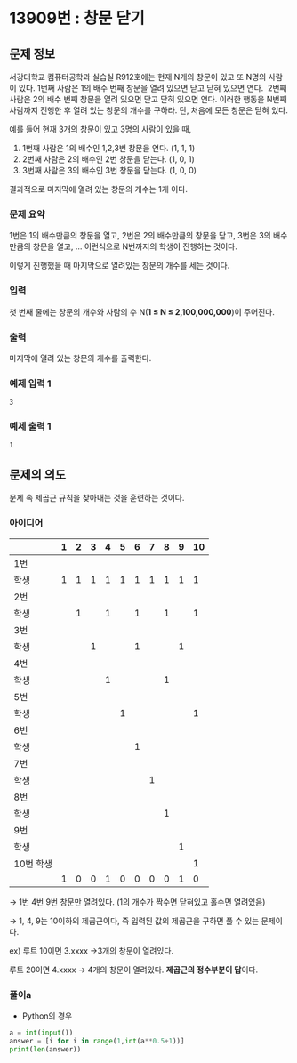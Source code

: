 # 13909번 : 창문 닫기

## 문제 정보

서강대학교 컴퓨터공학과 실습실 R912호에는 현재 N개의 창문이 있고 또 N명의 사람이 있다. 1번째 사람은 1의 배수 번째 창문을 열려 있으면 닫고 닫혀 있으면 연다.  2번째 사람은 2의 배수 번째 창문을 열려 있으면 닫고 닫혀 있으면 연다. 이러한 행동을 N번째 사람까지 진행한 후 열려 있는 창문의 개수를 구하라. 단, 처음에 모든 창문은 닫혀 있다.

예를 들어 현재 3개의 창문이 있고 3명의 사람이 있을 때,

1. 1번째 사람은 1의 배수인 1,2,3번 창문을 연다. (1, 1, 1)
2. 2번째 사람은 2의 배수인 2번 창문을 닫는다. (1, 0, 1)
3. 3번째 사람은 3의 배수인 3번 창문을 닫는다. (1, 0, 0)

결과적으로 마지막에 열려 있는 창문의 개수는 1개 이다.

### 문제 요약

1번은 1의 배수만큼의 창문을 열고,
2번은 2의 배수만큼의 창문을 닫고,
3번은 3의 배수만큼의 창문을 열고, …
이런식으로 N번까지의 학생이 진행하는 것이다.

이렇게 진행했을 때 마지막으로 열려있는 창문의 개수를 세는 것이다.

### 입력

첫 번째 줄에는 창문의 개수와 사람의 수 N(**1 ≤ N ≤ 2,100,000,000**)이 주어진다.

### 출력

마지막에 열려 있는 창문의 개수를 출력한다.

### 예제 입력 1

`3`

### 예제 출력 1

`1`

## 문제의 의도

문제 속 제곱근 규칙을 찾아내는 것을 훈련하는 것이다.

### 아이디어

|  | 1 | 2 | 3 | 4 | 5 | 6 | 7 | 8 | 9 | 10 |
| --- | --- | --- | --- | --- | --- | --- | --- | --- | --- | --- |
| 1번 
학생 | 1 | 1 | 1 | 1 | 1 | 1 | 1 | 1 | 1 | 1 |
| 2번 
학생 |  | 1 |  | 1 |  | 1 |  | 1 |  | 1 |
| 3번 
학생 |  |  | 1 |  |  | 1 |  |  | 1 |  |
| 4번 
학생 |  |  |  | 1 |  |  |  | 1 |  |  |
| 5번 
학생 |  |  |  |  | 1 |  |  |  |  | 1 |
| 6번 
학생 |  |  |  |  |  | 1 |  |  |  |  |
| 7번 
학생 |  |  |  |  |  |  | 1 |  |  |  |
| 8번 
학생 |  |  |  |  |  |  |  | 1 |  |  |
| 9번 
학생 |  |  |  |  |  |  |  |  | 1 |  |
| 10번 학생 |  |  |  |  |  |  |  |  |  | 1 |
|  | 1 | 0 | 0 | 1 | 0 | 0 | 0 | 0 | 1 | 0 |

→ 1번 4번 9번 창문만 열려있다. (1의 개수가 짝수면 닫혀있고 홀수면 열려있음)

→ 1, 4, 9는 10이하의 제곱근이다, 즉 입력된 값의 제곱근을 구하면 풀 수 있는 문제이다.

ex) 루트 10이면 3.xxxx →3개의 창문이 열려있다.

루트 20이면 4.xxxx → 4개의 창문이 열려있다.  **제곱근의 정수부분이 답**이다.

### 풀이a

- Python의 경우

```python
a = int(input())
answer = [i for i in range(1,int(a**0.5+1))] 
print(len(answer))
```